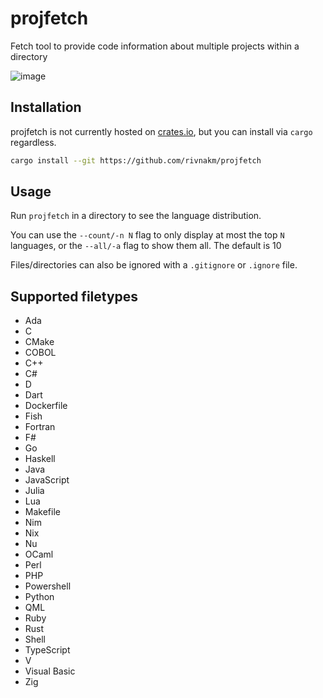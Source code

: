 # projfetch

Fetch tool to provide code information about multiple projects within a directory

![image](https://github.com/user-attachments/assets/839fd13e-e148-45b3-a428-0f65722e07bc)

## Installation

projfetch is not currently hosted on [crates.io](https://crates.io), but you can install via `cargo` regardless.

```sh
cargo install --git https://github.com/rivnakm/projfetch
```

## Usage

Run `projfetch` in a directory to see the language distribution.

You can use the `--count/-n N` flag to only display at most the top `N` languages, or the `--all/-a` flag to show them all. The default is 10

Files/directories can also be ignored with a `.gitignore` or `.ignore` file.

## Supported filetypes

- Ada
- C
- CMake
- COBOL
- C++
- C#
- D
- Dart
- Dockerfile
- Fish
- Fortran
- F#
- Go
- Haskell
- Java
- JavaScript
- Julia
- Lua
- Makefile
- Nim
- Nix
- Nu
- OCaml
- Perl
- PHP
- Powershell
- Python
- QML
- Ruby
- Rust
- Shell
- TypeScript
- V
- Visual Basic
- Zig
